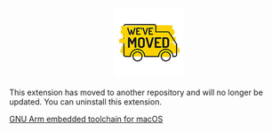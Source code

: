 
<div align="center">
<img src="https://raw.githubusercontent.com/atomclip/darwin-arm-none-eabi/master/images/moved.png" alt="we've moved">
</div>

This extension has moved to another repository and will no longer be updated. 
You can uninstall this extension. 

[GNU Arm embedded toolchain for macOS](https://marketplace.visualstudio.com/items?itemName=metalcode-eu.windows-arm-none-eabi)